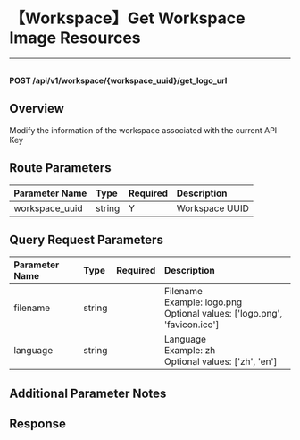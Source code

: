 # 【Workspace】Get Workspace Image Resources

---

<br />**POST /api/v1/workspace/{workspace_uuid}/get_logo_url**

## Overview
Modify the information of the workspace associated with the current API Key



## Route Parameters

| Parameter Name        | Type     | Required   | Description              |
|:-------------------|:-------|:-----|:----------------|
| workspace_uuid | string | Y | Workspace UUID<br> |


## Query Request Parameters

| Parameter Name        | Type     | Required   | Description              |
|:-------------------|:-------|:-----|:----------------|
| filename | string |  | Filename<br>Example: logo.png <br>Optional values: ['logo.png', 'favicon.ico'] <br> |
| language | string |  | Language<br>Example: zh <br>Optional values: ['zh', 'en'] <br> |

## Additional Parameter Notes



## Response
```shell
 
```